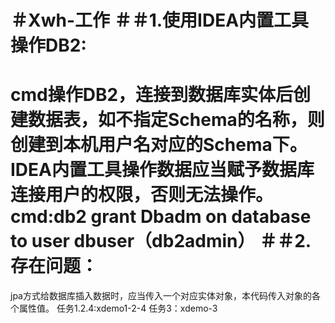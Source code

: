 ＃Xwh-工作
＃＃1.使用IDEA内置工具操作DB2:
=============================

cmd操作DB2，连接到数据库实体后创建数据表，如不指定Schema的名称，则创建到本机用户名对应的Schema下。
IDEA内置工具操作数据应当赋予数据库连接用户的权限，否则无法操作。cmd:db2 grant Dbadm on database to user dbuser（db2admin）
＃＃2.存在问题：
==============

jpa方式给数据库插入数据时，应当传入一个对应实体对象，本代码传入对象的各个属性值。 
任务1.2.4:xdemo1-2-4
任务3：xdemo-3
